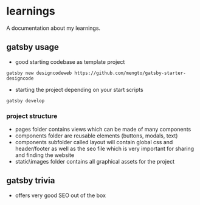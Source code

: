 # learnings

A documentation about my learnings.

## gatsby usage

- good starting codebase as template project

```
gatsby new designcodeweb https://github.com/mengto/gatsby-starter-designcode
```

- starting the project depending on your start scripts

```
gatsby develop
```

### project structure

- pages folder contains views which can be made of many components
- components folder are reusable elements (buttons, modals, text)
- components subfolder called layout will contain global css and header/footer as well as the seo file which is very important for sharing and finding the website
- static\images folder contains all graphical assets for the project

## gatsby trivia

- offers very good SEO out of the box
